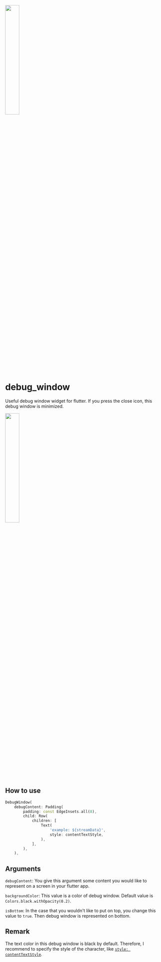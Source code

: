 <img src="https://user-images.githubusercontent.com/75112184/210074549-a5219bf8-f220-4dc1-9861-b59c33d96619.png" width="30%">

# debug_window

Useful debug window widget for flutter. If you press the close icon, this debug window is minimized.

<img src="https://user-images.githubusercontent.com/75112184/210074555-9524925a-bbef-47d8-bd57-7b85edc1f564.png" width="30%">

## How to use

```dart
DebugWindow(
    debugContent: Padding(
        padding: const EdgeInsets.all(8),
        child: Row(
            children: [
                Text(
                    'example: ${streamData}',
                    style: contentTextStyle,
                ),
            ],
        ),
    ),
```

## Arguments

``debugContent``: You give this argument some content you would like to represent on a screen in your flutter app.

``backgroundColor``: This value is a color of debug window. Default value is ``Colors.black.withOpacity(0.2)``.

``isBottom``: In the case that you wouldn't like to put on top, you change this value to ``true``. Then debug window is represented on bottom.

## Remark

The text color in this debug window is black by default. Therefore, I recommend to specify the style of the character, like [``style: contentTextStyle``](https://github.com/Ryotaewamoto/debug_window/blob/main/lib/src/content_text_styles.dart).
